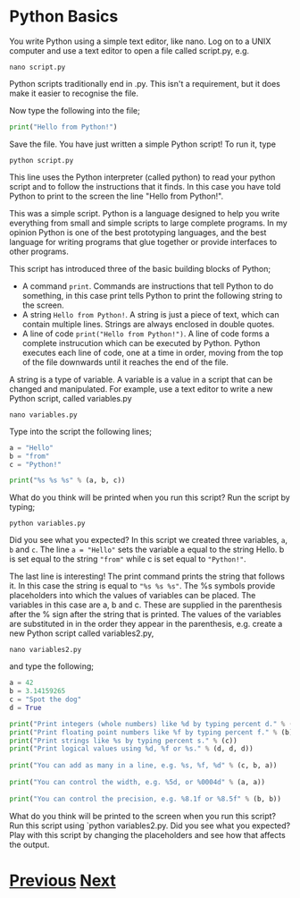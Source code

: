 ---
---

# Python Basics

You write Python using a simple text editor, like nano. Log on to a UNIX computer and use a text editor to open a file called script.py, e.g.

    nano script.py

Python scripts traditionally end in .py. This isn't a requirement, but it does make it easier to recognise the file.

Now type the following into the file;

```python
print("Hello from Python!")
```

Save the file. You have just written a simple Python script! To run it, type

    python script.py

This line uses the Python interpreter (called python) to read your python script and to follow the instructions that it finds. In this case you have told Python to print to the screen the line "Hello from Python!".

This was a simple script. Python is a language designed to help you write everything from small and simple scripts to large complete programs. In my opinion Python is one of the best prototyping languages, and the best language for writing programs that glue together or provide interfaces to other programs.

This script has introduced three of the basic building blocks of Python;

* A command `print`. Commands are instructions that tell Python to do something, in this case print tells Python to print the following string to the screen.
* A string `Hello from Python!`. A string is just a piece of text, which can contain multiple lines. Strings are always enclosed in double quotes.
* A line of code `print("Hello from Python!")`. A line of code forms a complete instrucution which can be executed by Python. Python executes each line of code, one at a time in order, moving from the top of the file downwards until it reaches the end of the file.

A string is a type of variable. A variable is a value in a script that can be changed and manipulated. For example, use a text editor to write a new Python script, called variables.py

    nano variables.py

Type into the script the following lines;

```python
a = "Hello"
b = "from"
c = "Python!"

print("%s %s %s" % (a, b, c))
```

What do you think will be printed when you run this script? Run the script by typing;

    python variables.py

Did you see what you expected? In this script we created three variables, `a`, `b` and `c`. The line `a = "Hello"` sets the variable a equal to the string Hello. b is set equal to the string `"from"` while c is set equal to `"Python!"`.

The last line is interesting! The print command prints the string that follows it. In this case the string is equal to `"%s %s %s"`. The %s symbols provide placeholders into which the values of variables can be placed. The variables in this case are a, b and c. These are supplied in the parenthesis after the % sign after the string that is printed. The values of the variables are substituted in in the order they appear in the parenthesis, e.g. create a new Python script called variables2.py,

    nano variables2.py

and type the following;

```python
a = 42
b = 3.14159265
c = "Spot the dog"
d = True

print("Print integers (whole numbers) like %d by typing percent d." % (a))
print("Print floating point numbers like %f by typing percent f." % (b))
print("Print strings like %s by typing percent s." % (c))
print("Print logical values using %d, %f or %s." % (d, d, d))
   
print("You can add as many in a line, e.g. %s, %f, %d" % (c, b, a))
   
print("You can control the width, e.g. %5d, or %0004d" % (a, a))
    
print("You can control the precision, e.g. %8.1f or %8.5f" % (b, b))
```

What do you think will be printed to the screen when you run this script?
Run this script using `python variables2.py. Did you see what you expected?
Play with this script by changing the placeholders and see how that affects the output.

# [Previous](../README) [Next](../loops) 
